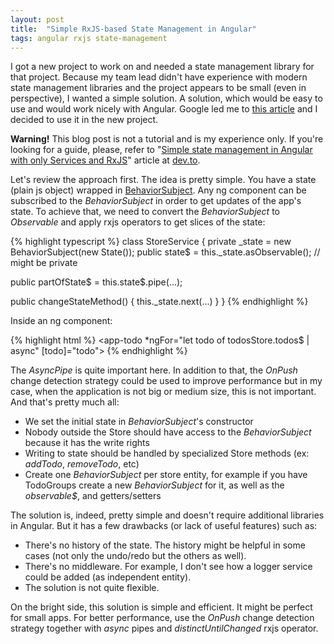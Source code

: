 ```yaml
---
layout: post
title:  "Simple RxJS-based State Management in Angular"
tags: angular rxjs state-management
---
```



I got a new project to work on and needed a state management library for that project. Because my team lead
didn't have experience with modern state management libraries and the project appears to be small (even in perspective),
I wanted a simple solution. A solution, which would be easy to use and would work nicely with Angular. Google led me to
[this article](https://dev.to/avatsaev/simple-state-management-in-angular-with-only-services-and-rxjs-41p8) and I decided 
to use it in the new project.

**Warning!** This blog post is not a tutorial and is my experience only. If you're looking for a guide, please, refer to
"[Simple state management in Angular with only Services and RxJS](https://dev.to/avatsaev/simple-state-management-in-angular-with-only-services-and-rxjs-41p8)"
article at [dev.to](https://dev.to/).

Let's review the approach first. The idea is pretty simple. You have a state (plain js object) wrapped in 
[BehaviorSubject](http://reactivex.io/rxjs/manual/overview.html#behaviorsubject).
Any ng component can be subscribed to the _BehaviorSubject_ in order to get updates of the app's state. 
To achieve that, we need to convert the _BehaviorSubject_ to _Observable_ and apply rxjs operators to get 
slices of the state:

{% highlight typescript %}
class StoreService {
  private _state = new BehaviorSubject<State>(new State());
  public state$ = this._state.asObservable(); // might be private

  public partOfState$ = this.state$.pipe(...);

  public changeStateMethod() {
      this._state.next(...)
  }
}
{% endhighlight %}

Inside an ng component:

{% highlight html %}
<some-component>
  <app-todo *ngFor="let todo of todosStore.todos$ | async"
    [todo]="todo">
  </app-todo>
</some-component>
{% endhighlight %}

The _AsyncPipe_ is quite important here. In addition to that, the _OnPush_ change detection strategy could be
used to improve performance but in my case, when the application is not big or medium size, this is not important.
And that's pretty much all:
- We set the initial state in _BehaviorSubject_'s constructor
- Nobody outside the Store should have access to the _BehaviorSubject_ because it has the write rights
- Writing to state should be handled by specialized Store methods (ex: _addTodo_, _removeTodo_, etc)
- Create one _BehaviorSubject_ per store entity, for example if you have TodoGroups create a new _BehaviorSubject_ for it, as well as the _observable$_, and getters/setters

The solution is, indeed, pretty simple and doesn't require additional libraries in Angular. 
But it has a few drawbacks (or lack of useful features) such as:
* There's no history of the state. The history might be helpful in some cases (not only the undo/redo but the others as well).
* There's no middleware. For example, I don't see how a logger service could be added (as independent entity).
* The solution is not quite flexible.

On the bright side, this solution is simple and efficient. It might be perfect for small apps. 
For better performance, use the _OnPush_ change detection strategy together with _async_ pipes and _distinctUntilChanged_ rxjs operator.


